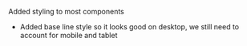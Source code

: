 Added styling to most components

- Added base line style so it looks good on desktop, we still need to account for mobile and tablet
